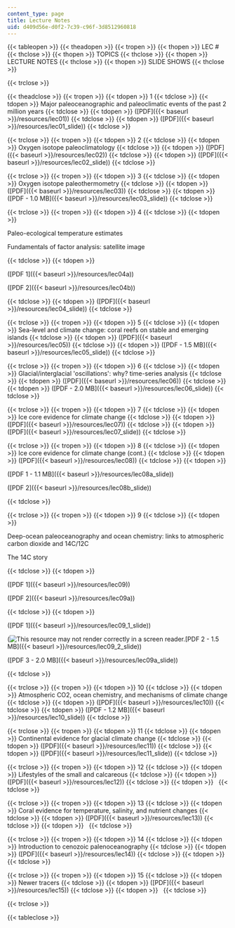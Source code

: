 ```yaml
---
content_type: page
title: Lecture Notes
uid: d409d56e-d0f2-7c39-c96f-3d8512960818
---
```


{{< tableopen >}}
{{< theadopen >}}
{{< tropen >}}
{{< thopen >}}
LEC #
{{< thclose >}}
{{< thopen >}}
TOPICS
{{< thclose >}}
{{< thopen >}}
LECTURE NOTES
{{< thclose >}}
{{< thopen >}}
SLIDE SHOWS
{{< thclose >}}

{{< trclose >}}

{{< theadclose >}}
{{< tropen >}}
{{< tdopen >}}
1
{{< tdclose >}}
{{< tdopen >}}
Major paleoceanographic and paleoclimatic events of the past 2 million years
{{< tdclose >}}
{{< tdopen >}}
([PDF]({{< baseurl >}}/resources/lec01))
{{< tdclose >}}
{{< tdopen >}}
([PDF]({{< baseurl >}}/resources/lec01_slide))
{{< tdclose >}}

{{< trclose >}}
{{< tropen >}}
{{< tdopen >}}
2
{{< tdclose >}}
{{< tdopen >}}
Oxygen isotope paleoclimatology
{{< tdclose >}}
{{< tdopen >}}
([PDF]({{< baseurl >}}/resources/lec02))
{{< tdclose >}}
{{< tdopen >}}
([PDF]({{< baseurl >}}/resources/lec02_slide))
{{< tdclose >}}

{{< trclose >}}
{{< tropen >}}
{{< tdopen >}}
3
{{< tdclose >}}
{{< tdopen >}}
Oxygen isotope paleothermometry
{{< tdclose >}}
{{< tdopen >}}
([PDF]({{< baseurl >}}/resources/lec03))
{{< tdclose >}}
{{< tdopen >}}
([PDF - 1.0 MB]({{< baseurl >}}/resources/lec03_slide))
{{< tdclose >}}

{{< trclose >}}
{{< tropen >}}
{{< tdopen >}}
4
{{< tdclose >}}
{{< tdopen >}}


Paleo-ecological temperature estimates

Fundamentals of factor analysis: satellite image


{{< tdclose >}}
{{< tdopen >}}


([PDF 1]({{< baseurl >}}/resources/lec04a))

([PDF 2]({{< baseurl >}}/resources/lec04b))


{{< tdclose >}}
{{< tdopen >}}
([PDF]({{< baseurl >}}/resources/lec04_slide))
{{< tdclose >}}

{{< trclose >}}
{{< tropen >}}
{{< tdopen >}}
5
{{< tdclose >}}
{{< tdopen >}}
Sea-level and climate change: coral reefs on stable and emerging islands
{{< tdclose >}}
{{< tdopen >}}
([PDF]({{< baseurl >}}/resources/lec05))
{{< tdclose >}}
{{< tdopen >}}
([PDF - 1.5 MB]({{< baseurl >}}/resources/lec05_slide))
{{< tdclose >}}

{{< trclose >}}
{{< tropen >}}
{{< tdopen >}}
6
{{< tdclose >}}
{{< tdopen >}}
Glacial/interglacial 'oscillations': why? time-series analysis
{{< tdclose >}}
{{< tdopen >}}
([PDF]({{< baseurl >}}/resources/lec06))
{{< tdclose >}}
{{< tdopen >}}
([PDF - 2.0 MB]({{< baseurl >}}/resources/lec06_slide))
{{< tdclose >}}

{{< trclose >}}
{{< tropen >}}
{{< tdopen >}}
7
{{< tdclose >}}
{{< tdopen >}}
Ice core evidence for climate change
{{< tdclose >}}
{{< tdopen >}}
([PDF]({{< baseurl >}}/resources/lec07))
{{< tdclose >}}
{{< tdopen >}}
([PDF]({{< baseurl >}}/resources/lec07_slide))
{{< tdclose >}}

{{< trclose >}}
{{< tropen >}}
{{< tdopen >}}
8
{{< tdclose >}}
{{< tdopen >}}
Ice core evidence for climate change (cont.)
{{< tdclose >}}
{{< tdopen >}}
([PDF]({{< baseurl >}}/resources/lec08))
{{< tdclose >}}
{{< tdopen >}}


([PDF 1 - 1.1 MB]({{< baseurl >}}/resources/lec08a_slide))

([PDF 2]({{< baseurl >}}/resources/lec08b_slide))


{{< tdclose >}}

{{< trclose >}}
{{< tropen >}}
{{< tdopen >}}
9
{{< tdclose >}}
{{< tdopen >}}


Deep-ocean paleoceanography and ocean chemistry: links to atmospheric carbon dioxide and 14C/12C

The 14C story


{{< tdclose >}}
{{< tdopen >}}


([PDF 1]({{< baseurl >}}/resources/lec09))

([PDF 2]({{< baseurl >}}/resources/lec09a))


{{< tdclose >}}
{{< tdopen >}}


([PDF 1]({{< baseurl >}}/resources/lec09_1_slide))

(![This resource may not render correctly in a screen reader.](/images/inacessible.gif)[PDF 2 - 1.5 MB]({{< baseurl >}}/resources/lec09_2_slide))

([PDF 3 - 2.0 MB]({{< baseurl >}}/resources/lec09a_slide))


{{< tdclose >}}

{{< trclose >}}
{{< tropen >}}
{{< tdopen >}}
10
{{< tdclose >}}
{{< tdopen >}}
Atmospheric CO2, ocean chemistry, and mechanisms of climate change
{{< tdclose >}}
{{< tdopen >}}
([PDF]({{< baseurl >}}/resources/lec10))
{{< tdclose >}}
{{< tdopen >}}
([PDF - 1.2 MB]({{< baseurl >}}/resources/lec10_slide))
{{< tdclose >}}

{{< trclose >}}
{{< tropen >}}
{{< tdopen >}}
11
{{< tdclose >}}
{{< tdopen >}}
Continental evidence for glacial climate change
{{< tdclose >}}
{{< tdopen >}}
([PDF]({{< baseurl >}}/resources/lec11))
{{< tdclose >}}
{{< tdopen >}}
([PDF]({{< baseurl >}}/resources/lec11_slide))
{{< tdclose >}}

{{< trclose >}}
{{< tropen >}}
{{< tdopen >}}
12
{{< tdclose >}}
{{< tdopen >}}
Lifestyles of the small and calcareous
{{< tdclose >}}
{{< tdopen >}}
([PDF]({{< baseurl >}}/resources/lec12))
{{< tdclose >}}
{{< tdopen >}}
 
{{< tdclose >}}

{{< trclose >}}
{{< tropen >}}
{{< tdopen >}}
13
{{< tdclose >}}
{{< tdopen >}}
Coral evidence for temperature, salinity, and nutrient changes
{{< tdclose >}}
{{< tdopen >}}
([PDF]({{< baseurl >}}/resources/lec13))
{{< tdclose >}}
{{< tdopen >}}
 
{{< tdclose >}}

{{< trclose >}}
{{< tropen >}}
{{< tdopen >}}
14
{{< tdclose >}}
{{< tdopen >}}
Introduction to cenozoic palenoceanography
{{< tdclose >}}
{{< tdopen >}}
([PDF]({{< baseurl >}}/resources/lec14))
{{< tdclose >}}
{{< tdopen >}}
 
{{< tdclose >}}

{{< trclose >}}
{{< tropen >}}
{{< tdopen >}}
15
{{< tdclose >}}
{{< tdopen >}}
Newer tracers
{{< tdclose >}}
{{< tdopen >}}
([PDF]({{< baseurl >}}/resources/lec15))
{{< tdclose >}}
{{< tdopen >}}
 
{{< tdclose >}}

{{< trclose >}}

{{< tableclose >}}
